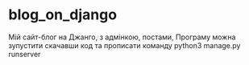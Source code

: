 # blog_on_django
Мій сайт-блог на Джанго, з адмінкою, постами,
Програму можна зупустити скачавши код
та прописати команду python3 manage.py runserver
